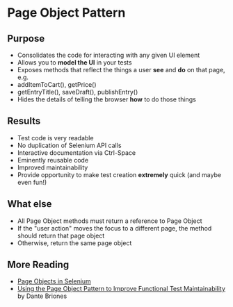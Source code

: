 # Page Object Pattern

## Purpose

* Consolidates the code for interacting with any given UI element
* Allows you to __model the UI__ in your tests
* Exposes methods that reflect the things a user __see__ and __do__ on that page, e.g.
 * addItemToCart(), getPrice()
 * getEntryTitle(), saveDraft(), publishEntry()
* Hides the details of telling the browser __how__ to do those things

## Results

* Test code is very readable
* No duplication of Selenium API calls
* Interactive documentation via Ctrl-Space
* Eminently reusable code
* Improved maintainability
* Provide opportunity to make test creation __extremely__ quick (and maybe even fun!)

## What else

* All Page Object methods must return a reference to Page Object
 * If the "user action" moves the focus to a different page, the method should return that page object
 * Otherwise, return the same page object

## More Reading
* [Page Objects in Selenium](https://code.google.com/p/selenium/wiki/PageObjects)
* [Using the Page Object Pattern to Improve Functional Test Maintainability](http://www.slideshare.net/dantebriones/using-the-page-object-pattern) by Dante Briones
